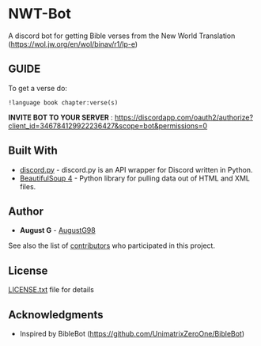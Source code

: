 # NWT-Bot

A discord bot for getting Bible verses from the New World Translation (https://wol.jw.org/en/wol/binav/r1/lp-e)


## GUIDE
To get a verse do:

`!language book chapter:verse(s)`

**INVITE BOT TO YOUR SERVER** : https://discordapp.com/oauth2/authorize?client_id=346784129922236427&scope=bot&permissions=0



## Built With

* [discord.py](https://github.com/Rapptz/discord.py) - discord.py is an API wrapper for Discord written in Python.
* [BeautifulSoup 4](https://www.crummy.com/software/BeautifulSoup/bs4/doc/) - Python library for pulling data out of HTML and XML files.

## Author


* **August G** - [AugustG98](https://github.com/AugustG98)

See also the list of [contributors](https://github.com/AugustG98/NWT-Bot/graphs/contributors) who participated in this project.


## License

[LICENSE.txt](LICENSE.txt) file for details


## Acknowledgments

* Inspired by BibleBot (https://github.com/UnimatrixZeroOne/BibleBot)

